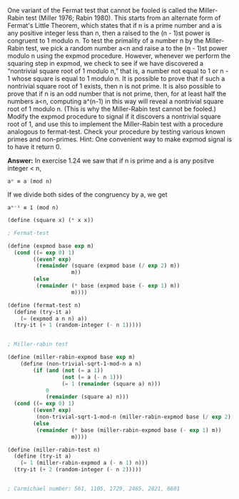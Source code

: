 One variant of the Fermat test that cannot be fooled is called the Miller-Rabin test (Miller 1976; Rabin 1980). This starts from an alternate form of Fermat's Little Theorem, which states that if n is a prime number and a is any positive integer less than n, then a raised to the (n - 1)st power is congruent to 1 modulo n. To test the primality of a number n by the Miller-Rabin test, we pick a random number a<n and raise a to the (n - 1)st power modulo n using the expmod procedure. However, whenever we perform the squaring step in expmod, we check to see if we have discovered a “nontrivial square root of 1 modulo n,” that is, a number not equal to 1 or n - 1 whose square is equal to 1 modulo n. It is possible to prove that if such a nontrivial square root of 1 exists, then n is not prime. It is also possible to prove that if n is an odd number that is not prime, then, for at least half the numbers a<n, computing a^(n-1) in this way will reveal a nontrivial square root of 1 modulo n. (This is why the Miller-Rabin test cannot be fooled.) Modify the expmod procedure to signal if it discovers a nontrivial square root of 1, and use this to implement the Miller-Rabin test with a procedure analogous to fermat-test. Check your procedure by testing various known primes and non-primes. Hint: One convenient way to make expmod signal is to have it return 0.

**Answer:**
In exercise 1.24 we saw that if n is prime and a is any positve integer < n,  

`aⁿ ≡ a (mod n)`

If we divide both sides of the congruency by a, we get  

`aⁿ⁻¹ ≡ 1 (mod n)`

```scheme
(define (square x) (* x x))

; Fermat-test

(define (expmod base exp m)
  (cond ((= exp 0) 1)
        ((even? exp)
         (remainder (square (expmod base (/ exp 2) m))
                    m))
        (else
         (remainder (* base (expmod base (- exp 1) m))
                    m))))

(define (fermat-test n)
  (define (try-it a)
    (= (expmod a n n) a))
  (try-it (+ 1 (random-integer (- n 1)))))


; Miller-rabin test

(define (miller-rabin-expmod base exp m)
    (define (non-trivial-sqrt-1-mod-n a n)
        (if (and (not (= a 1))
                 (not (= a (- n 1)))
                 (= 1 (remainder (square a) n)))
            0
            (remainder (square a) n)))
  (cond ((= exp 0) 1)
        ((even? exp)
         (non-trivial-sqrt-1-mod-n (miller-rabin-expmod base (/ exp 2) m) m))
        (else
         (remainder (* base (miller-rabin-expmod base (- exp 1) m))
                    m))))

(define (miller-rabin-test n)
  (define (try-it a)
    (= 1 (miller-rabin-expmod a (- n 1) n)))
  (try-it (+ 2 (random-integer (- n 2)))))


; Carmichael number: 561, 1105, 1729, 2465, 2821, 6601

```
